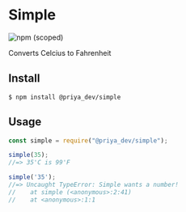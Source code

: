 # Simple
![npm (scoped)](https://img.shields.io/npm/v/@priya_dev/simple)

Converts Celcius to Fahrenheit

## Install

```
$ npm install @priya_dev/simple
```

## Usage

```js
const simple = require("@priya_dev/simple");

simple(35);
//=> 35'C is 99'F  

simple('35');
//=> Uncaught TypeError: Simple wants a number!
//    at simple (<anonymous>:2:41)
//    at <anonymous>:1:1
```
